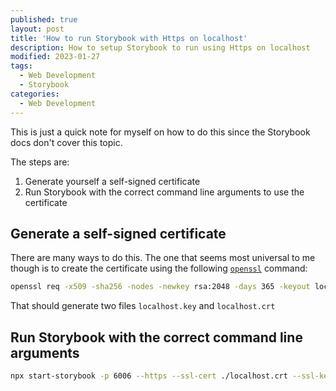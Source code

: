 ```yaml
---
published: true
layout: post
title: 'How to run Storybook with Https on localhost'
description: How to setup Storybook to run using Https on localhost
modified: 2023-01-27
tags:
  - Web Development
  - Storybook
categories:
  - Web Development
---
```


This is just a quick note for myself on how to do this since the Storybook docs don't cover this topic.

The steps are:

1. Generate yourself a self-signed certificate
2. Run Storybook with the correct command line arguments to use the certificate

## Generate a self-signed certificate

There are many ways to do this. The one that seems most universal to me though is to create the certificate
using the following [`openssl`](https://www.openssl.org/) command:

```sh
openssl req -x509 -sha256 -nodes -newkey rsa:2048 -days 365 -keyout localhost.key -out localhost.crt
```

That should generate two files `localhost.key` and `localhost.crt`

## Run Storybook with the correct command line arguments

```sh
npx start-storybook -p 6006 --https --ssl-cert ./localhost.crt --ssl-key ./localhost.key
```
